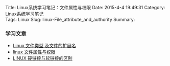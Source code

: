 Title: Linux系统学习笔记：文件属性与权限
Date: 2015-4-4 19:49:31
Category: Linux系统学习笔记  
Tags: Linux
Slug: linux-File_attribute_and_authority
Summary: 

### 学习文章
* [Linux 文件类型 及文件的扩展名](http://blog.csdn.net/politefish/article/details/4552914)
* [linux 文件属性与权限](http://www.cnblogs.com/kzloser/articles/2673790.html)
* [LINUX 硬链接与软链接的区别](http://blog.csdn.net/kension/article/details/3796603)